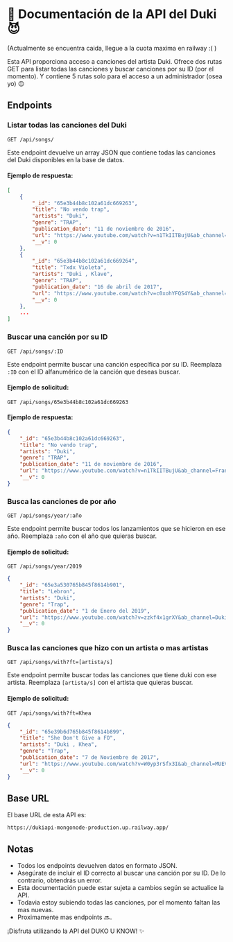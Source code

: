 # 🦇 Documentación de la API del Duki :smiling_imp:
(Actualmente se encuentra caida, llegue a la cuota maxima en railway :( )

Esta API proporciona acceso a canciones del artista Duki. Ofrece dos rutas GET para listar todas las canciones y buscar canciones por su ID (por el momento).
Y contiene 5 rutas solo para el acceso a un administrador (osea yo) 😉


## Endpoints

### Listar todas las canciones del Duki

```
GET /api/songs/
```

Este endpoint devuelve un array JSON que contiene todas las canciones del Duki disponibles en la base de datos.

#### Ejemplo de respuesta:

```json
[
    {
        "_id": "65e3b44b8c102a61dc669263",
        "title": "No vendo trap",
        "artists": "Duki",
        "genre": "TRAP",
        "publication_date": "11 de noviembre de 2016",
        "url": "https://www.youtube.com/watch?v=n1TkIITBujU&ab_channel=Frankzjj%27",
        "__v": 0
    },
    {
        "_id": "65e3b44b8c102a61dc669264",
        "title": "Txdx Violeta",
        "artists": "Duki , Klave",
        "genre": "TRAP",
        "publication_date": "16 de abril de 2017",
        "url": "https://www.youtube.com/watch?v=c0xohYFQS4Y&ab_channel=Klave",
        "__v": 0
    },
    ...
]
```

### Buscar una canción por su ID

```
GET /api/songs/:ID
```

Este endpoint permite buscar una canción específica por su ID. Reemplaza `:ID` con el ID alfanumérico de la canción que deseas buscar.

#### Ejemplo de solicitud:

```
GET /api/songs/65e3b44b8c102a61dc669263
```

#### Ejemplo de respuesta:

```json
{
    "_id": "65e3b44b8c102a61dc669263",
    "title": "No vendo trap",
    "artists": "Duki",
    "genre": "TRAP",
    "publication_date": "11 de noviembre de 2016",
    "url": "https://www.youtube.com/watch?v=n1TkIITBujU&ab_channel=Frankzjj%27",
    "__v": 0
}
```

### Busca las canciones de por año

```
GET /api/songs/year/:año
```
Este endpoint permite buscar todos los lanzamientos que se hicieron en ese año. Reemplaza `:año` con el año que quieras buscar.
#### Ejemplo de solicitud:

```
GET /api/songs/year/2019
```
```json
{
    "_id": "65e3a530765b845f8614b901",
    "title": "Lebron",
    "artists": "Duki",
    "genre": "Trap",
    "publication_date": "1 de Enero del 2019",
    "url": "https://www.youtube.com/watch?v=zzkf4x1grXY&ab_channel=Duki",
    "__v": 0
}
```

### Busca las canciones que hizo con un artista o mas artistas

```
GET /api/songs/with?ft=[artista/s]
```
Este endpoint permite buscar todas las canciones que tiene duki con ese artista. Reemplaza `[artista/s]` con el artista que quieras buscar.
#### Ejemplo de solicitud:

```
GET /api/songs/with?ft=Khea
```
```json
{
    "_id": "65e39b6d765b845f8614b899",
    "title": "She Don't Give a FO",
    "artists": "Duki , Khea",
    "genre": "Trap",
    "publication_date": "7 de Noviembre de 2017",
    "url": "https://www.youtube.com/watch?v=W0yp3rSfx3I&ab_channel=MUEVARecords",
    "__v": 0
}
```



## Base URL

El base URL de esta API es:

```
https://dukiapi-mongonode-production.up.railway.app/
```

## Notas

- Todos los endpoints devuelven datos en formato JSON.
- Asegúrate de incluir el ID correcto al buscar una canción por su ID. De lo contrario, obtendrás un error.
- Esta documentación puede estar sujeta a cambios según se actualice la API.
- Todavia estoy subiendo todas las canciones, por el momento faltan las mas nuevas.
- Proximamente mas endpoints 🔜.

¡Disfruta utilizando la API del DUKO U KNOW! ✨
